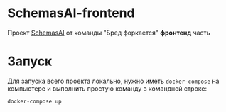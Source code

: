 # SchemasAI-frontend
Проект [SchemasAI](https://github.com/kalibdune/SchemasAI) от команды "Бред форкается" **фронтенд** часть
# Запуск
Для запуска всего проекта локально, нужно иметь `docker-compose` на компьютере и выполнить простую команду в командной строке: 
```
docker-compose up
```
